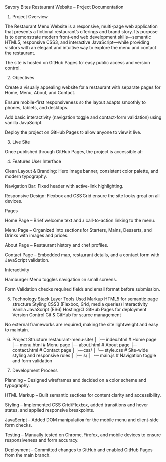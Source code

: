Savory Bites Restaurant Website – Project Documentation
1. Project Overview

The Restaurant Menu Website is a responsive, multi-page web application that presents a fictional restaurant’s offerings and brand story.
Its purpose is to demonstrate modern front-end web development skills—semantic HTML5, responsive CSS3, and interactive JavaScript—while providing visitors with an elegant and intuitive way to explore the menu and contact the restaurant.

The site is hosted on GitHub Pages for easy public access and version control.

2. Objectives

Create a visually appealing website for a restaurant with separate pages for Home, Menu, About, and Contact.

Ensure mobile-first responsiveness so the layout adapts smoothly to phones, tablets, and desktops.

Add basic interactivity (navigation toggle and contact-form validation) using vanilla JavaScript.

Deploy the project on GitHub Pages to allow anyone to view it live.

3. Live Site

Once published through GitHub Pages, the project is accessible at:




4. Features
User Interface

Clean Layout & Branding: Hero image banner, consistent color palette, and modern typography.

Navigation Bar: Fixed header with active-link highlighting.

Responsive Design: Flexbox and CSS Grid ensure the site looks great on all devices.

Pages

Home Page – Brief welcome text and a call-to-action linking to the menu.

Menu Page – Organized into sections for Starters, Mains, Desserts, and Drinks with images and prices.

About Page – Restaurant history and chef profiles.

Contact Page – Embedded map, restaurant details, and a contact form with JavaScript validation.

Interactivity

Hamburger Menu toggles navigation on small screens.

Form Validation checks required fields and email format before submission.

5. Technology Stack
Layer	Tools Used
Markup	HTML5 for semantic page structure
Styling	CSS3 (Flexbox, Grid, media queries)
Interactivity	Vanilla JavaScript (ES6)
Hosting/CI	GitHub Pages for deployment
Version Control	Git & GitHub for source management

No external frameworks are required, making the site lightweight and easy to maintain.

6. Project Structure
restaurant-menu-site/
│
├─ index.html          # Home page
├─ menu.html           # Menu page
├─ about.html          # About page
├─ contact.html        # Contact page
│
├─ css/
│   └─ style.css       # Site-wide styling and responsive rules
│
├─ js/
│   └─ main.js         # Navigation toggle and form validation


7. Development Process

Planning – Designed wireframes and decided on a color scheme and typography.

HTML Markup – Built semantic sections for content clarity and accessibility.

Styling – Implemented CSS Grid/Flexbox, added transitions and hover states, and applied responsive breakpoints.

JavaScript – Added DOM manipulation for the mobile menu and client-side form checks.

Testing – Manually tested on Chrome, Firefox, and mobile devices to ensure responsiveness and form accuracy.

Deployment – Committed changes to GitHub and enabled GitHub Pages from the main branch.
